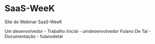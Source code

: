 # SaaS-WeeK
Site do Webinar SaaS-WeeK

Um desenvolvedor - Trabalho Inicial - umdesenvolvedor
Fulano De Tal - Documentação - fulanodetal
